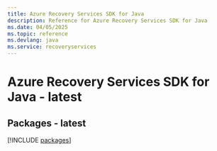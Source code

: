 ```yaml
---
title: Azure Recovery Services SDK for Java
description: Reference for Azure Recovery Services SDK for Java
ms.date: 04/05/2025
ms.topic: reference
ms.devlang: java
ms.service: recoveryservices
---
```

# Azure Recovery Services SDK for Java - latest
## Packages - latest
[!INCLUDE [packages](recovery-services-index.md)]